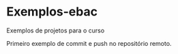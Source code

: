 # Exemplos-ebac
Exemplos de projetos para o curso

Primeiro exemplo de commit e push no repositório remoto.
